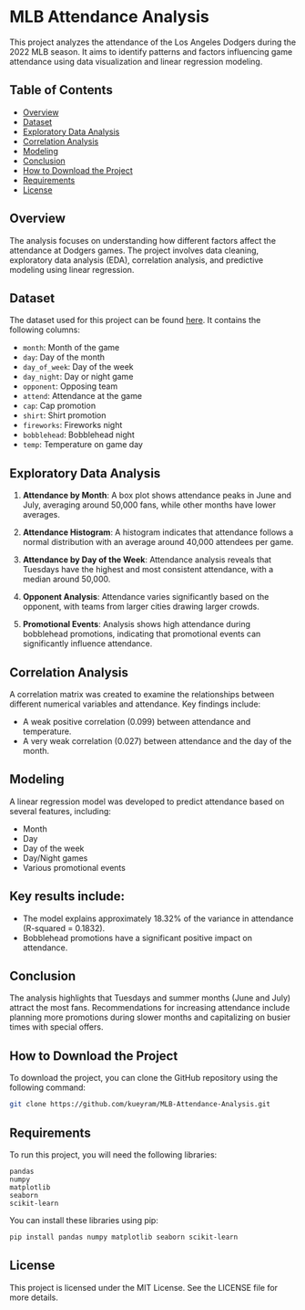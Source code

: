 # MLB Attendance Analysis

This project analyzes the attendance of the Los Angeles Dodgers during the 2022 MLB season. It aims to identify patterns and factors influencing game attendance using data visualization and linear regression modeling.

## Table of Contents
- [Overview](#overview)
- [Dataset](#dataset)
- [Exploratory Data Analysis](#exploratory-data-analysis)
- [Correlation Analysis](#correlation-analysis)
- [Modeling](#modeling)
- [Conclusion](#conclusion)
- [How to Download the Project](#how-to-download-the-project)
- [Requirements](#requirements)
- [License](#license)

## Overview

The analysis focuses on understanding how different factors affect the attendance at Dodgers games. The project involves data cleaning, exploratory data analysis (EDA), correlation analysis, and predictive modeling using linear regression.

## Dataset

The dataset used for this project can be found [here](https://raw.githubusercontent.com/kueyram/MLB-Attendance-Analysis/refs/heads/main/data/dodgers-2022.csv). It contains the following columns:

- `month`: Month of the game
- `day`: Day of the month
- `day_of_week`: Day of the week
- `day_night`: Day or night game
- `opponent`: Opposing team
- `attend`: Attendance at the game
- `cap`: Cap promotion
- `shirt`: Shirt promotion
- `fireworks`: Fireworks night
- `bobblehead`: Bobblehead night
- `temp`: Temperature on game day

## Exploratory Data Analysis

1. **Attendance by Month**: A box plot shows attendance peaks in June and July, averaging around 50,000 fans, while other months have lower averages.
  
2. **Attendance Histogram**: A histogram indicates that attendance follows a normal distribution with an average around 40,000 attendees per game.
  
3. **Attendance by Day of the Week**: Attendance analysis reveals that Tuesdays have the highest and most consistent attendance, with a median around 50,000.
  
4. **Opponent Analysis**: Attendance varies significantly based on the opponent, with teams from larger cities drawing larger crowds.

5. **Promotional Events**: Analysis shows high attendance during bobblehead promotions, indicating that promotional events can significantly influence attendance.

## Correlation Analysis

A correlation matrix was created to examine the relationships between different numerical variables and attendance. Key findings include:
- A weak positive correlation (0.099) between attendance and temperature.
- A very weak correlation (0.027) between attendance and the day of the month.

## Modeling

A linear regression model was developed to predict attendance based on several features, including:
- Month
- Day
- Day of the week
- Day/Night games
- Various promotional events

## Key results include:
- The model explains approximately 18.32% of the variance in attendance (R-squared = 0.1832).
- Bobblehead promotions have a significant positive impact on attendance.

## Conclusion

The analysis highlights that Tuesdays and summer months (June and July) attract the most fans. Recommendations for increasing attendance include planning more promotions during slower months and capitalizing on busier times with special offers.

## How to Download the Project

To download the project, you can clone the GitHub repository using the following command:

```bash
git clone https://github.com/kueyram/MLB-Attendance-Analysis.git
```

## Requirements

To run this project, you will need the following libraries:

    pandas
    numpy
    matplotlib
    seaborn
    scikit-learn

You can install these libraries using pip:

```bash
pip install pandas numpy matplotlib seaborn scikit-learn
```

## License

This project is licensed under the MIT License. See the LICENSE file for more details.